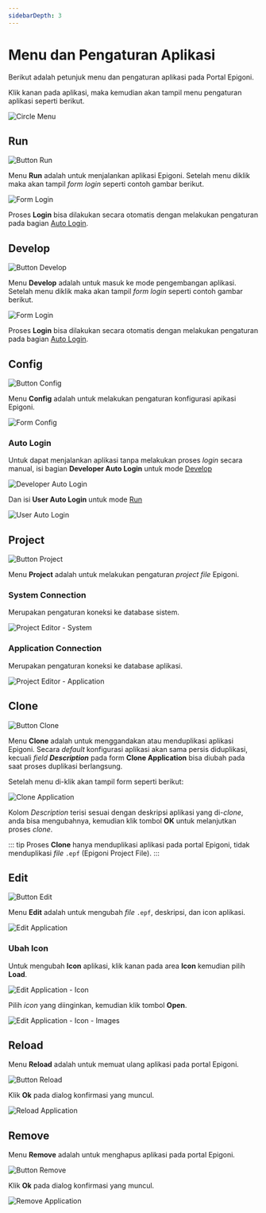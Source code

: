```yaml
---
sidebarDepth: 3
---
```


# Menu dan Pengaturan Aplikasi

Berikut adalah petunjuk menu dan pengaturan aplikasi pada Portal Epigoni.

Klik kanan pada aplikasi, maka kemudian akan tampil menu pengaturan aplikasi seperti berikut.

![Circle Menu](/images/circleMenu.png)

## Run

![Button Run](/images/btnRun.png)

Menu **Run** adalah untuk menjalankan aplikasi Epigoni. Setelah menu diklik maka akan tampil _form login_ seperti contoh gambar berikut.

![Form Login](/images/formLogin.png)

Proses **Login** bisa dilakukan secara otomatis dengan melakukan pengaturan pada bagian [Auto Login](#auto-login).

## Develop

![Button Develop](/images/btnDevelop.png)

Menu **Develop** adalah untuk masuk ke mode pengembangan aplikasi. Setelah menu diklik maka akan tampil _form login_ seperti contoh gambar berikut.

![Form Login](/images/formLogin.png)

Proses **Login** bisa dilakukan secara otomatis dengan melakukan pengaturan pada bagian [Auto Login](#auto-login).

## Config

![Button Config](/images/btnConfig.png)

Menu **Config** adalah untuk melakukan pengaturan konfigurasi apikasi Epigoni.

![Form Config](/images/formConfig.png)

### Auto Login

Untuk dapat menjalankan aplikasi tanpa melakukan proses _login_ secara manual, isi bagian **Developer Auto Login** untuk mode [Develop](#develop)

![Developer Auto Login](/images/dev-aut-log.png)

Dan isi **User Auto Login** untuk mode [Run](#run)

![User Auto Login](/images/usr-aut-log.png)

## Project

![Button Project](/images/btnProject.png)

Menu **Project** adalah untuk melakukan pengaturan _project file_ Epigoni.

### System Connection

Merupakan pengaturan koneksi ke database sistem.

![Project Editor - System](/images/projectFileEditor_System.png)

### Application Connection

Merupakan pengaturan koneksi ke database aplikasi.

![Project Editor - Application](/images/projectFileEditor_App.png)

## Clone

![Button Clone](/images/btnClone.png)

Menu **Clone** adalah untuk menggandakan atau menduplikasi aplikasi Epigoni. Secara _default_ konfigurasi aplikasi akan sama persis diduplikasi, kecuali _field_ **_Description_** pada form **Clone Application** bisa diubah pada saat proses duplikasi berlangsung.

Setelah menu di-klik akan tampil form seperti berikut:

![Clone Application](/images/clone-app.png)

Kolom _Description_ terisi sesuai dengan deskripsi aplikasi yang di-_clone_, anda bisa mengubahnya, kemudian klik tombol **OK** untuk melanjutkan proses _clone_.

::: tip
Proses **Clone** hanya menduplikasi aplikasi pada portal Epigoni, tidak menduplikasi _file_ `.epf` (Epigoni Project File).
:::

## Edit

![Button Edit](/images/btnEdit.png)

Menu **Edit** adalah untuk mengubah _file_ `.epf`, deskripsi, dan icon aplikasi.

![Edit Application](/images/edit-app.png)

### Ubah Icon

Untuk mengubah **Icon** aplikasi, klik kanan pada area **Icon** kemudian pilih **Load**.

![Edit Application - Icon](/images/edit-app-icon.png)

Pilih _icon_ yang diinginkan, kemudian klik tombol **Open**.

![Edit Application - Icon - Images](/images/edit-app-icon-images.png)

## Reload

Menu **Reload** adalah untuk memuat ulang aplikasi pada portal Epigoni.

![Button Reload](/images/btnReload.png)

Klik **Ok** pada dialog konfirmasi yang muncul.

![Reload Application](/images/reload-app.png)

## Remove

Menu **Remove** adalah untuk menghapus aplikasi pada portal Epigoni.

![Button Remove](/images/btnRemove.png)

Klik **Ok** pada dialog konfirmasi yang muncul.

![Remove Application](/images/remove-app.png)
